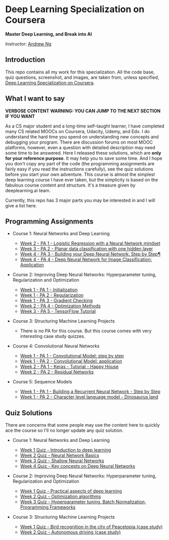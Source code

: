 # Deep Learning Specialization on Coursera

**Master Deep Learning, and Break into AI**

Instructor: [Andrew Ng](http://www.andrewng.org/)

## Introduction

This repo contains all my work for this specialization. All the code base, quiz questions, screenshot, and images, are taken from, unless specified, [Deep Learning Specialization on Coursera](https://www.coursera.org/specializations/deep-learning).

## What I want to say

**VERBOSE CONTENT WARNING: YOU CAN JUMP TO THE NEXT SECTION IF YOU WANT**

As a CS major student and a long-time self-taught learner, I have completed many CS related MOOCs on Coursera, Udacity, Udemy, and Edx. I do understand the hard time you spend on understanding new concepts and debugging your program. There are discussion forums on most MOOC platforms, however, even a question with detailed description may need some time to be answered. Here I released these solutions, which are **only for your reference purpose**. It may help you to save some time. And I hope you don't copy any part of the code (the programming assignments are fairly easy if you read the instructions carefully), see the quiz solutions before you start your own adventure. This course is almost the simplest deep learning course I have ever taken, but the simplicity is based on the fabulous course content and structure. It's a treasure given by deeplearning.ai team.

Currently, this repo has 3 major parts you may be interested in and I will give a list here.

## Programming Assignments

- Course 1: Neural Networks and Deep Learning

  - [Week 2 - PA 1 - Logistic Regression with a Neural Network mindset](https://github.com/Kulbear/deep-learning-coursera/blob/master/Neural%20Networks%20and%20Deep%20Learning/Logistic%20Regression%20with%20a%20Neural%20Network%20mindset.ipynb)
  - [Week 3 - PA 2 - Planar data classification with one hidden layer](https://github.com/Kulbear/deep-learning-coursera/blob/master/Neural%20Networks%20and%20Deep%20Learning/Planar%20data%20classification%20with%20one%20hidden%20layer.ipynb)
  - [Week 4 - PA 3 - Building your Deep Neural Network: Step by Step¶](https://github.com/Kulbear/deep-learning-coursera/blob/master/Neural%20Networks%20and%20Deep%20Learning/Building%20your%20Deep%20Neural%20Network%20-%20Step%20by%20Step.ipynb)
  - [Week 4 - PA 4 - Deep Neural Network for Image Classification: Application](https://github.com/Kulbear/deep-learning-coursera/blob/master/Neural%20Networks%20and%20Deep%20Learning/Deep%20Neural%20Network%20-%20Application.ipynb)

- Course 2: Improving Deep Neural Networks: Hyperparameter tuning, Regularization and Optimization

  - [Week 1 - PA 1 - Initialization](https://github.com/Kulbear/deep-learning-coursera/blob/master/Improving%20Deep%20Neural%20Networks%20Hyperparameter%20tuning%2C%20Regularization%20and%20Optimization/Initialization.ipynb)
  - [Week 1 - PA 2 - Regularization](https://github.com/Kulbear/deep-learning-coursera/blob/master/Improving%20Deep%20Neural%20Networks%20Hyperparameter%20tuning%2C%20Regularization%20and%20Optimization/Regularization.ipynb)
  - [Week 1 - PA 3 - Gradient Checking](https://github.com/Kulbear/deep-learning-coursera/blob/master/Improving%20Deep%20Neural%20Networks%20Hyperparameter%20tuning%2C%20Regularization%20and%20Optimization/Gradient%20Checking.ipynb)
  - [Week 2 - PA 4 - Optimization Methods](https://github.com/Kulbear/deep-learning-coursera/blob/master/Improving%20Deep%20Neural%20Networks%20Hyperparameter%20tuning%2C%20Regularization%20and%20Optimization/Optimization%20methods.ipynb)
  - [Week 3 - PA 5 - TensorFlow Tutorial](https://github.com/Kulbear/deep-learning-coursera/blob/master/Improving%20Deep%20Neural%20Networks%20Hyperparameter%20tuning%2C%20Regularization%20and%20Optimization/Tensorflow%20Tutorial.ipynb)

- Course 3: Structuring Machine Learning Projects

  - There is no PA for this course. But this course comes with very interesting case study quizzes.
  
- Course 4: Convolutional Neural Networks

  - [Week 1 - PA 1 - Convolutional Model: step by step](https://github.com/Kulbear/deep-learning-coursera/blob/master/Convolutional%20Neural%20Networks/Convolution%20model%20-%20Step%20by%20Step%20-%20v1.ipynb)
  - [Week 1 - PA 2 - Convolutional Model: application](https://github.com/Kulbear/deep-learning-coursera/blob/master/Convolutional%20Neural%20Networks/Convolution%20model%20-%20Application%20-%20v1.ipynb)
  - [Week 2 - PA 1 - Keras - Tutorial - Happy House](https://github.com/Kulbear/deep-learning-coursera/blob/master/Convolutional%20Neural%20Networks/Keras%20-%20Tutorial%20-%20Happy%20House%20v1.ipynb)
  - [Week 2 - PA 2 - Residual Networks](https://github.com/Kulbear/deep-learning-coursera/blob/master/Convolutional%20Neural%20Networks/Residual%20Networks%20-%20v1.ipynb)
  
- Course 5: Sequence Models

  - [Week 1 - PA 1 - Building a Recurrent Neural Network - Step by Step](https://github.com/Kulbear/deep-learning-coursera/blob/master/Sequence%20Models/Building%20a%20Recurrent%20Neural%20Network%20-%20Step%20by%20Step%20-%20v2.ipynb)
  - [Week 1 - PA 2 - Character level language model - Dinosaurus land](https://github.com/Kulbear/deep-learning-coursera/blob/master/Sequence%20Models/Dinosaurus%20Island%20--%20Character%20level%20language%20model%20final%20-%20v3.ipynb)

## Quiz Solutions

There are concerns that some people may use the content here to quickly ace the course so I'll no longer update any quiz solution.

- Course 1: Neural Networks and Deep Learning

  - [Week 1 Quiz - Introduction to deep learning](https://github.com/Kulbear/deep-learning-coursera/blob/master/Neural%20Networks%20and%20Deep%20Learning/Week%201%20Quiz%20-%20Introduction%20to%20deep%20learning.md)
  - [Week 2 Quiz - Neural Network Basics](https://github.com/Kulbear/deep-learning-coursera/blob/master/Neural%20Networks%20and%20Deep%20Learning/Week%202%20Quiz%20-%20Neural%20Network%20Basics.md)
  - [Week 3 Quiz - Shallow Neural Networks](https://github.com/Kulbear/deep-learning-coursera/blob/master/Neural%20Networks%20and%20Deep%20Learning/Week%203%20Quiz%20-%20%20Shallow%20Neural%20Networks.md)
  - [Week 4 Quiz - Key concepts on Deep Neural Networks](https://github.com/Kulbear/deep-learning-coursera/blob/master/Neural%20Networks%20and%20Deep%20Learning/Week%204%20Quiz%20-%20Key%20concepts%20on%20Deep%20Neural%20Networks.md)

- Course 2: Improving Deep Neural Networks: Hyperparameter tuning, Regularization and Optimization

  - [Week 1 Quiz - Practical aspects of deep learning](https://github.com/Kulbear/deep-learning-coursera/blob/master/Improving%20Deep%20Neural%20Networks%20Hyperparameter%20tuning%2C%20Regularization%20and%20Optimization/Week%201%20Quiz%20-%20Practical%20aspects%20of%20deep%20learning.md)
  - [Week 2 Quiz - Optimization algorithms](https://github.com/Kulbear/deep-learning-coursera/blob/master/Improving%20Deep%20Neural%20Networks%20Hyperparameter%20tuning%2C%20Regularization%20and%20Optimization/Week%202%20Quiz%20-%20Optimization%20algorithms.md)
  - [Week 3 Quiz - Hyperparameter tuning, Batch Normalization, Programming Frameworks](https://github.com/Kulbear/deep-learning-coursera/blob/master/Improving%20Deep%20Neural%20Networks%20Hyperparameter%20tuning%2C%20Regularization%20and%20Optimization/Week%203%20Quiz%20-%20Hyperparameter%20tuning%2C%20Batch%20Normalization%2C%20Programming%20Frameworks.md)
  
- Course 3: Structuring Machine Learning Projects

  - [Week 1 Quiz - Bird recognition in the city of Peacetopia (case study)](https://github.com/Kulbear/deep-learning-coursera/blob/master/Structuring%20Machine%20Learning%20Projects/Week%201%20Quiz%20-%20Bird%20recognition%20in%20the%20city%20of%20Peacetopia%20(case%20study).md)
  - [Week 2 Quiz - Autonomous driving (case study)](https://github.com/Kulbear/deep-learning-coursera/blob/master/Structuring%20Machine%20Learning%20Projects/Week%202%20Quiz%20-%20Autonomous%20driving%20(case%20study).md)

